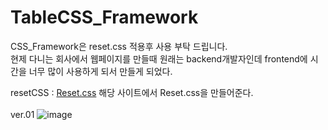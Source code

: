 # TableCSS_Framework

CSS_Framework은 reset.css 적용후 사용 부탁 드립니다. <br />
현제 다니는 회사에서 웹페이지를 만들때 원래는 backend개발자인데 frontend에 시간을 너무 많이 사용하게 되서 만들게 되었다.


resetCSS : [Reset.css](https://meyerweb.com/eric/tools/css/reset/) 해당 사이트에서 Reset.css을 만들어준다.
<br/>
<br/>
ver.01 
![image](https://user-images.githubusercontent.com/49426352/163525869-ffdbd6da-f212-45e2-bca6-181876d57dc8.png)
